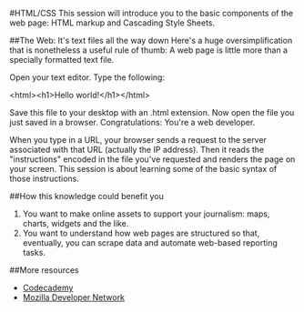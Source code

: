 #HTML/CSS
This session will introduce you to the basic components of the web page: HTML markup and Cascading Style Sheets.

##The Web: It's text files all the way down
Here's a huge oversimplification that is nonetheless a useful rule of thumb: A web page is little more than a specially formatted text file.

Open your text editor. Type the following:

&lt;html>&lt;h1>Hello world!&lt;/h1>&lt;/html>

Save this file to your desktop with an .html extension. Now open the file you just saved in a browser. Congratulations: You're a web developer.

When you type in a URL, your browser sends a request to the server associated with that URL (actually the IP address). Then it reads the "instructions" encoded in the file you've requested and renders the page on your screen. This session is about learning some of the basic syntax of those instructions.

##How this knowledge could benefit you
<ol>
<li>You want to make online assets to support your journalism: maps, charts, widgets and the like.</li>
<li>You want to understand how web pages are structured so that, eventually, you can scrape data and automate web-based reporting tasks.</li>
</ol>

##More resources
<ul>
<li><a href="http://www.codecademy.com/tracks/web">Codecademy</a></li>
<li><a href="https://developer.mozilla.org/en-US/docs/Web/HTML">Mozilla Developer Network</a></li>
</ul>

